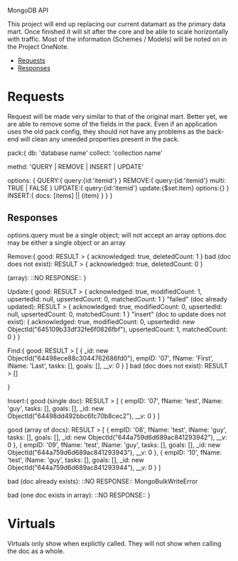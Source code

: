 MongoDB API

This project will end up replacing our current datamart as the primary data mart. Once finished it will sit after the core and be able to scale horizontally with traffic. Most of the information (Schemes / Models) will be noted on in the Project OneNote.


- [Requests](#requests)
- [Responses](#responses)


# Requests

Request will be made very similar to that of the original mart. Better yet, we are able to remove some of the fields in the pack. Even if an application uses the old pack config, they should not have any problems as the back-end will clean any uneeded properties present in the pack.

pack:{
  db: 'database name'
  collect: 'collection name'

  methd: 'QUERY | REMOVE | INSERT | UPDATE'
  
  options: {
    QUERY:{
      query:{id:'itemid'}
    }
    REMOVE:{
      query:{id:'itemid'}
      multi: TRUE | FALSE
    }
    UPDATE:{
      query:{id:'itemid'}
      update:{$set:item}
      options:{}
    }
    INSERT:{
      docs: [items] || {item}
    }
  }
}

## Responses

options.query must be a single object; will not accept an array
options.doc may be either a single object or an array


Remove:{
  good: RESULT > { acknowledged: true, deletedCount: 1 } 
  bad (doc does not exist): RESULT > { acknowledged: true, deletedCount: 0 }

  (array): ::NO RESPONSE::
}


Update:{
  good: RESULT > {
          acknowledged: true,
          modifiedCount: 1,
          upsertedId: null,
          upsertedCount: 0,
          matchedCount: 1
        }
  "failed" (doc already updated): RESULT > {
                                    acknowledged: true,
                                    modifiedCount: 0,
                                    upsertedId: null,
                                    upsertedCount: 0,
                                    matchedCount: 1
                                  }
"insert" (doc to update does not exist): {
                                    acknowledged: true,
                                    modifiedCount: 0,
                                    upsertedId: new ObjectId("645109b33df32fe6f0826fbf"),
                                    upsertedCount: 1,
                                    matchedCount: 0
                                  }
}


Find:{
  good: RESULT > [
              {
                _id: new ObjectId("64498ece88c3044762686fd0"),
                empID: '07',
                fName: 'First',
                lName: 'Last',
                tasks: [],
                goals: [],
                __v: 0
              }
            ]
  bad (doc does not exist): RESULT > []

}


Insert:{
  good (single doc): RESULT > [
                        {
                          empID: '07',
                          fName: 'test',
                          lName: 'guy',
                          tasks: [],
                          goals: [],
                          _id: new ObjectId("64498dd492bbc6fc70b8cec2"),
                          __v: 0
                        }
                      ]

  good (array of docs): RESULT > [
                              {
                                empID: '08',
                                fName: 'test',
                                lName: 'guy',
                                tasks: [],
                                goals: [],
                                _id: new ObjectId("644a759d6d689ac841293942"),
                                __v: 0
                              },
                              {
                                empID: '09',
                                fName: 'test',
                                lName: 'guy',
                                tasks: [],
                                goals: [],
                                _id: new ObjectId("644a759d6d689ac841293943"),
                                __v: 0
                              },
                              {
                                empID: '10',
                                fName: 'test',
                                lName: 'guy',
                                tasks: [],
                                goals: [],
                                _id: new ObjectId("644a759d6d689ac841293944"),
                                __v: 0
                              }
                            ]

  bad (doc already exists): ::NO RESPONSE::
                    MongoBulkWriteError


  bad (one doc exists in array): ::NO RESPONSE::
}

# Virtuals
Virtuals only show when explictly called. They will not show when calling the doc as a whole.